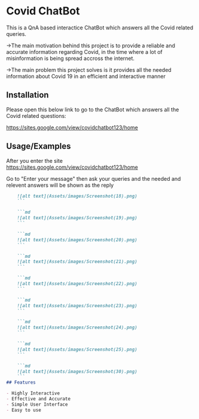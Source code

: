# Covid ChatBot

This is a QnA based interactice ChatBot which answers all the Covid related queries.



->The main motivation behind this project is to provide a reliable and accurate information regarding Covid, in the time where a lot of misinformation is being spread accross the internet.

->The main problem this project solves is it provides all the needed information about Covid 19 in an efficient and interactive manner

 
## Installation

Please open this below link to go to the ChatBot which answers all the Covid related questions:

  https://sites.google.com/view/covidchatbot123/home
    
## Usage/Examples

After you enter the site 
https://sites.google.com/view/covidchatbot123/home

Go to "Enter your message" then ask your queries and the needed and relevent answers will be shown as the reply
```md
    ![alt text](Assets/images/Screenshot(18).png)
    ```

    ```md
    ![alt text](Assets/images/Screenshot(19).png)
    ```

    ```md
    ![alt text](Assets/images/Screenshot(20).png)
    ```

    ```md
    ![alt text](Assets/images/Screenshot(21).png)
    ```

    ```md
    ![alt text](Assets/images/Screenshot(22).png)
    ```

    ```md
    ![alt text](Assets/images/Screenshot(23).png)
    ```

    ```md
    ![alt text](Assets/images/Screenshot(24).png)
    ```

    ```md
    ![alt text](Assets/images/Screenshot(25).png)
    ```

    ```md
    ![alt text](Assets/images/Screenshot(30).png)
    ```
## Features

- Highly Interactive
- Effective and Accurate
- Simple User Interface
- Easy to use 



